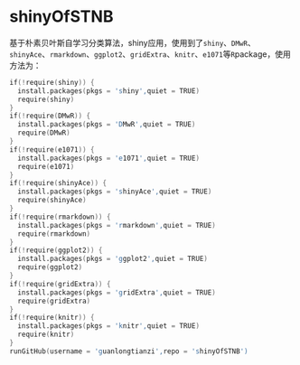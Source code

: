 # shinyOfSTNB
基于朴素贝叶斯自学习分类算法，shiny应用，使用到了`shiny`、`DMwR`、`shinyAce`、`rmarkdown`、`ggplot2`、`gridExtra`、`knitr`、`e1071`等`R`package，使用方法为：
```s
if(!require(shiny)) {
  install.packages(pkgs = 'shiny',quiet = TRUE)
  require(shiny)
}
if(!require(DMwR)) {
  install.packages(pkgs = 'DMwR',quiet = TRUE)
  require(DMwR)
}
if(!require(e1071)) {
  install.packages(pkgs = 'e1071',quiet = TRUE)
  require(e1071)
}
if(!require(shinyAce)) {
  install.packages(pkgs = 'shinyAce',quiet = TRUE)
  require(shinyAce)
}
if(!require(rmarkdown)) {
  install.packages(pkgs = 'rmarkdown',quiet = TRUE)
  require(rmarkdown)
}
if(!require(ggplot2)) {
  install.packages(pkgs = 'ggplot2',quiet = TRUE)
  require(ggplot2)
}
if(!require(gridExtra)) {
  install.packages(pkgs = 'gridExtra',quiet = TRUE)
  require(gridExtra)
}
if(!require(knitr)) {
  install.packages(pkgs = 'knitr',quiet = TRUE)
  require(knitr)
}
runGitHub(username = 'guanlongtianzi',repo = 'shinyOfSTNB') 
```
